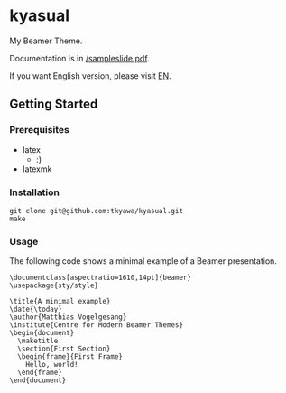 # kyasual
My Beamer Theme. 

Documentation is in [/sampleslide.pdf](/sampleslide.pdf).

If you want English version, please visit [EN](https://github.com/tkyawa/kyasual/tree/EN). 

## Getting Started

### Prerequisites
- latex
  - :) 
- latexmk

### Installation
```
git clone git@github.com:tkyawa/kyasual.git
make
```

### Usage
The following code shows a minimal example of a Beamer presentation.
```
\documentclass[aspectratio=1610,14pt]{beamer}
\usepackage{sty/style}

\title{A minimal example}
\date{\today}
\author{Matthias Vogelgesang}
\institute{Centre for Modern Beamer Themes}
\begin{document}
  \maketitle
  \section{First Section}
  \begin{frame}{First Frame}
    Hello, world!
  \end{frame}
\end{document}
```

